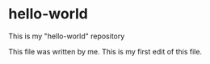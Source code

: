 # hello-world
This is my "hello-world" repository

This file was written by me.
This is my first edit of this file.
